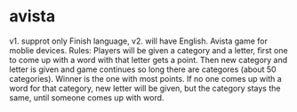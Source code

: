 # avista

v1. supprot only Finish language, v2. will have English.
Avista game for moblie devices.
Rules:
Players will be given a category and a letter, first one to come up with a word with that letter gets a point.
Then new category and letter is given and game continues so long there are categores (about 50 categories). 
Winner is the one with most points. 
If no one comes up with a word for that category, new letter will be given, but the category stays the same, until someone comes up with word.
